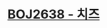 # [BOJ2638 - 치즈](https://www.acmicpc.net/problem/2638)
<!--tags: bfs, dfs, graph, impl, simulation, traversal-->
